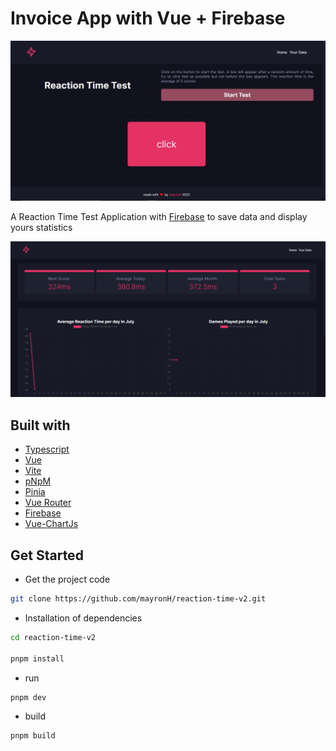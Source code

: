 # Invoice App with Vue + Firebase

![Screenshot Home](home.png)

A Reaction Time Test Application with [Firebase](https://firebase.google.com/) to save data and display yours statistics

![Screenshot Charts](charts.png)

## Built with

- [Typescript](https://www.typescriptlang.org/)
- [Vue](https://vuejs.org/)
- [Vite](https://vitejs.dev/)
- [pNpM](https://pnpm.io/)
- [Pinia](https://pinia.vuejs.org/)
- [Vue Router](https://router.vuejs.org/)
- [Firebase](https://firebase.google.com/)
- [Vue-ChartJs](https://vue-chartjs.org/)

## Get Started

- Get the project code

```bash
git clone https://github.com/mayronH/reaction-time-v2.git
```

- Installation of dependencies

```bash
cd reaction-time-v2

pnpm install

```

- run

```bash
pnpm dev
```

- build

```bash
pnpm build
```
